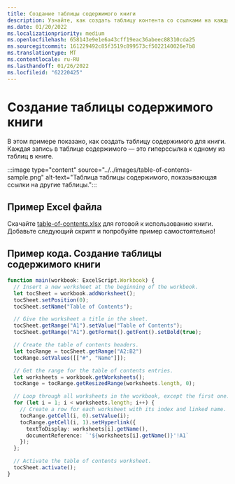 ```yaml
---
title: Создание таблицы содержимого книги
description: Узнайте, как создать таблицу контента со ссылками на каждый таблицу.
ms.date: 01/20/2022
ms.localizationpriority: medium
ms.openlocfilehash: 658143e9e1e6a43cff19eac36abeec88310cda25
ms.sourcegitcommit: 161229492c85f3519c899573cf5022140026e7b8
ms.translationtype: MT
ms.contentlocale: ru-RU
ms.lasthandoff: 01/26/2022
ms.locfileid: "62220425"
---
```

# <a name="create-a-workbook-table-of-contents"></a>Создание таблицы содержимого книги

В этом примере показано, как создать таблицу содержимого для книги. Каждая запись в таблице содержимого — это гиперссылка к одному из таблиц в книге.

:::image type="content" source="../../images/table-of-contents-sample.png" alt-text="Таблица таблицы содержимого, показывающая ссылки на другие таблицы.":::

## <a name="sample-excel-file"></a>Пример Excel файла

Скачайте <a href="table-of-contents.xlsx">table-of-contents.xlsx</a> для готовой к использованию книги. Добавьте следующий скрипт и попробуйте пример самостоятельно!

## <a name="sample-code-create-a-workbook-table-of-contents"></a>Пример кода. Создание таблицы содержимого книги

```TypeScript
function main(workbook: ExcelScript.Workbook) {
  // Insert a new worksheet at the beginning of the workbook.
  let tocSheet = workbook.addWorksheet();
  tocSheet.setPosition(0);
  tocSheet.setName("Table of Contents");

  // Give the worksheet a title in the sheet.
  tocSheet.getRange("A1").setValue("Table of Contents");
  tocSheet.getRange("A1").getFormat().getFont().setBold(true);

  // Create the table of contents headers.
  let tocRange = tocSheet.getRange("A2:B2")
  tocRange.setValues([["#", "Name"]]);

  // Get the range for the table of contents entries.
  let worksheets = workbook.getWorksheets();
  tocRange = tocRange.getResizedRange(worksheets.length, 0);

  // Loop through all worksheets in the workbook, except the first one.
  for (let i = 1; i < worksheets.length; i++) {
    // Create a row for each worksheet with its index and linked name.
    tocRange.getCell(i, 0).setValue(i);
    tocRange.getCell(i, 1).setHyperlink({
      textToDisplay: worksheets[i].getName(),
      documentReference: `'${worksheets[i].getName()}'!A1`
    });
  };

  // Activate the table of contents worksheet.
  tocSheet.activate();
}
```
